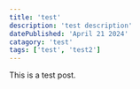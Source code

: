 ```yaml
---
title: 'test'
description: 'test description'
datePublished: 'April 21 2024'
catagory: 'test'
tags: ['test', 'test2']
---
```


This is a test post.
